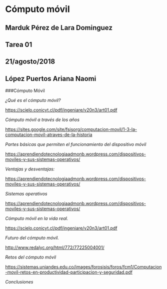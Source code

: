 # Cómputo móvil
## Marduk Pérez de Lara Dominguez
## Tarea 01
## 21/agosto/2018
## López Puertos Ariana Naomi

###Cómputo Móvil

*¿Qué es el cómputo móvil?*

https://scielo.conicyt.cl/pdf/ingeniare/v20n3/art01.pdf

*Cómputo móvil a través de los años*

https://sites.google.com/site/fsisorg/computacion-movil/1-3-la-computacion-movil-atraves-de-la-historia

*Partes básicas que permiten el funcionamiento del dispositivo móvil*

https://aprendiendotecnologiaadmonb.wordpress.com/dispositivos-moviles-y-sus-sistemas-operativos/

*Ventajas y desventajas:*

https://aprendiendotecnologiaadmonb.wordpress.com/dispositivos-moviles-y-sus-sistemas-operativos/

*Sistemas operativos*

https://aprendiendotecnologiaadmonb.wordpress.com/dispositivos-moviles-y-sus-sistemas-operativos/

*Cómputo móvil en la vida real.*

https://scielo.conicyt.cl/pdf/ingeniare/v20n3/art01.pdf

*Futuro del cómputo móvil.*

http://www.redalyc.org/html/772/77225004001/

*Retos del cómputo móvil*

https://sistemas.uniandes.edu.co/images/forosisis/foros/fcm1/Computacion-movil-retos-en-productividad-participacion-y-seguridad.pdf

*Conclusiones*
